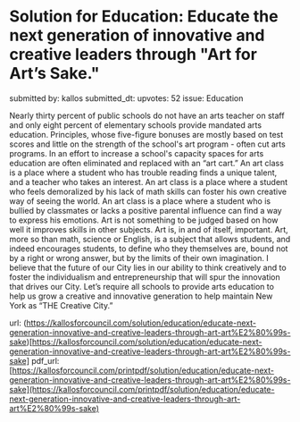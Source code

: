 # Solution for Education: Educate the next generation of innovative and creative leaders through "Art for Art’s Sake." #

submitted by: kallos
submitted_dt: 
upvotes: 52
issue: Education

Nearly thirty percent of public schools do not have an arts teacher on staff and only eight percent of elementary schools provide mandated arts education. Principles, whose five-figure bonuses are mostly based on test scores and little on the strength of the school's art program - often cut arts programs. In an effort to increase a school's capacity spaces for arts education are often eliminated and replaced with an “art cart.” An art class is a place where a student who has trouble reading finds a unique talent, and a teacher who takes an interest. An art class is a place where a student who feels demoralized by his lack of math skills can foster his own creative way of seeing the world. An art class is a place where a student who is bullied by classmates or lacks a positive parental influence can find a way to express his emotions. Art is not something to be judged based on how well it improves skills in other subjects. Art is, in and of itself, important. Art, more so than math, science or English, is a subject that allows students, and indeed encourages students, to define who they themselves are, bound not by a right or wrong answer, but by the limits of their own imagination. I believe that the future of our City lies in our ability to think creatively and to foster the individualism and entrepreneurship that will spur the innovation that drives our City. Let’s require all schools to provide arts education to help us grow a creative and innovative generation to help maintain New York as “THE Creative City.”

url: (https://kallosforcouncil.com/solution/education/educate-next-generation-innovative-and-creative-leaders-through-art-art%E2%80%99s-sake)[https://kallosforcouncil.com/solution/education/educate-next-generation-innovative-and-creative-leaders-through-art-art%E2%80%99s-sake]
pdf_url: [https://kallosforcouncil.com/printpdf/solution/education/educate-next-generation-innovative-and-creative-leaders-through-art-art%E2%80%99s-sake](https://kallosforcouncil.com/printpdf/solution/education/educate-next-generation-innovative-and-creative-leaders-through-art-art%E2%80%99s-sake)
